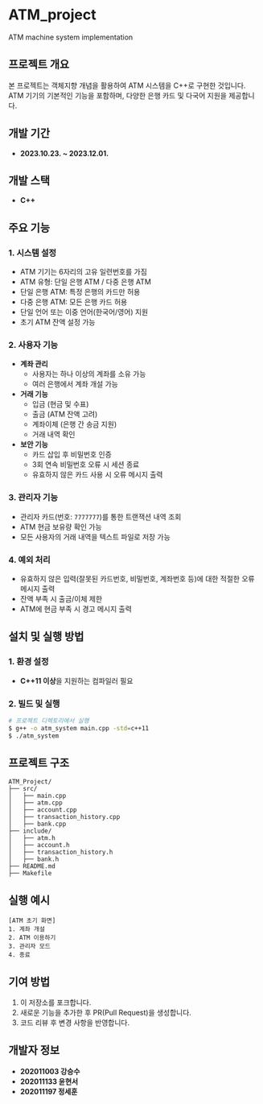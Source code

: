 # ATM_project
ATM machine system implementation

## 프로젝트 개요
본 프로젝트는 객체지향 개념을 활용하여 ATM 시스템을 C++로 구현한 것입니다. ATM 기기의 기본적인 기능을 포함하며, 다양한 은행 카드 및 다국어 지원을 제공합니다.

## 개발 기간
- **2023.10.23. ~ 2023.12.01.**

## 개발 스택
- **C++**

## 주요 기능
### 1. 시스템 설정
- ATM 기기는 6자리의 고유 일련번호를 가짐
- ATM 유형: 단일 은행 ATM / 다중 은행 ATM
- 단일 은행 ATM: 특정 은행의 카드만 허용
- 다중 은행 ATM: 모든 은행 카드 허용
- 단일 언어 또는 이중 언어(한국어/영어) 지원
- 초기 ATM 잔액 설정 가능

### 2. 사용자 기능
- **계좌 관리**
  - 사용자는 하나 이상의 계좌를 소유 가능
  - 여러 은행에서 계좌 개설 가능
- **거래 기능**
  - 입금 (현금 및 수표)
  - 출금 (ATM 잔액 고려)
  - 계좌이체 (은행 간 송금 지원)
  - 거래 내역 확인
- **보안 기능**
  - 카드 삽입 후 비밀번호 인증
  - 3회 연속 비밀번호 오류 시 세션 종료
  - 유효하지 않은 카드 사용 시 오류 메시지 출력

### 3. 관리자 기능
- 관리자 카드(번호: `7777777`)를 통한 트랜잭션 내역 조회
- ATM 현금 보유량 확인 가능
- 모든 사용자의 거래 내역을 텍스트 파일로 저장 가능

### 4. 예외 처리
- 유효하지 않은 입력(잘못된 카드번호, 비밀번호, 계좌번호 등)에 대한 적절한 오류 메시지 출력
- 잔액 부족 시 출금/이체 제한
- ATM에 현금 부족 시 경고 메시지 출력

## 설치 및 실행 방법
### 1. 환경 설정
- **C++11 이상**을 지원하는 컴파일러 필요

### 2. 빌드 및 실행
```sh
# 프로젝트 디렉토리에서 실행
$ g++ -o atm_system main.cpp -std=c++11
$ ./atm_system
```

## 프로젝트 구조
```
ATM_Project/
├── src/
│   ├── main.cpp
│   ├── atm.cpp
│   ├── account.cpp
│   ├── transaction_history.cpp
│   ├── bank.cpp
├── include/
│   ├── atm.h
│   ├── account.h
│   ├── transaction_history.h
│   ├── bank.h
├── README.md
├── Makefile
```

## 실행 예시
```
[ATM 초기 화면]
1. 계좌 개설
2. ATM 이용하기
3. 관리자 모드
4. 종료
```

## 기여 방법
1. 이 저장소를 포크합니다.
2. 새로운 기능을 추가한 후 PR(Pull Request)을 생성합니다.
3. 코드 리뷰 후 변경 사항을 반영합니다.

## 개발자 정보
- **202011003 강승수**
- **202011133 윤현서**
- **202011197 정세훈**
